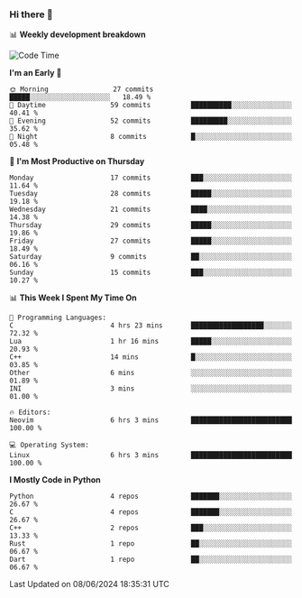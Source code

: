 ### Hi there 👋

📊 **Weekly development breakdown**
<!--START_SECTION:waka-->
![Code Time](http://img.shields.io/badge/Code%20Time-165%20hrs%2033%20mins-blue)

**I'm an Early 🐤** 

```text
🌞 Morning                27 commits          █████░░░░░░░░░░░░░░░░░░░░   18.49 % 
🌆 Daytime                59 commits          ██████████░░░░░░░░░░░░░░░   40.41 % 
🌃 Evening                52 commits          █████████░░░░░░░░░░░░░░░░   35.62 % 
🌙 Night                  8 commits           █░░░░░░░░░░░░░░░░░░░░░░░░   05.48 % 
```
📅 **I'm Most Productive on Thursday** 

```text
Monday                   17 commits          ███░░░░░░░░░░░░░░░░░░░░░░   11.64 % 
Tuesday                  28 commits          █████░░░░░░░░░░░░░░░░░░░░   19.18 % 
Wednesday                21 commits          ████░░░░░░░░░░░░░░░░░░░░░   14.38 % 
Thursday                 29 commits          █████░░░░░░░░░░░░░░░░░░░░   19.86 % 
Friday                   27 commits          █████░░░░░░░░░░░░░░░░░░░░   18.49 % 
Saturday                 9 commits           ██░░░░░░░░░░░░░░░░░░░░░░░   06.16 % 
Sunday                   15 commits          ███░░░░░░░░░░░░░░░░░░░░░░   10.27 % 
```


📊 **This Week I Spent My Time On** 

```text
💬 Programming Languages: 
C                        4 hrs 23 mins       ██████████████████░░░░░░░   72.32 % 
Lua                      1 hr 16 mins        █████░░░░░░░░░░░░░░░░░░░░   20.93 % 
C++                      14 mins             █░░░░░░░░░░░░░░░░░░░░░░░░   03.85 % 
Other                    6 mins              ░░░░░░░░░░░░░░░░░░░░░░░░░   01.89 % 
INI                      3 mins              ░░░░░░░░░░░░░░░░░░░░░░░░░   01.00 % 

🔥 Editors: 
Neovim                   6 hrs 3 mins        █████████████████████████   100.00 % 

💻 Operating System: 
Linux                    6 hrs 3 mins        █████████████████████████   100.00 % 
```

**I Mostly Code in Python** 

```text
Python                   4 repos             ███████░░░░░░░░░░░░░░░░░░   26.67 % 
C                        4 repos             ███████░░░░░░░░░░░░░░░░░░   26.67 % 
C++                      2 repos             ███░░░░░░░░░░░░░░░░░░░░░░   13.33 % 
Rust                     1 repo              ██░░░░░░░░░░░░░░░░░░░░░░░   06.67 % 
Dart                     1 repo              ██░░░░░░░░░░░░░░░░░░░░░░░   06.67 % 
```




 Last Updated on 08/06/2024 18:35:31 UTC
<!--END_SECTION:waka-->
<!--
**R-enanVieira/R-enanVieira** is a ✨ _special_ ✨ repository because its `README.md` (this file) appears on your GitHub profile.

Here are some ideas to get you started:

- 🔭 I’m currently working on ...
- 🌱 I’m currently learning ...
- 👯 I’m looking to collaborate on ...
- 🤔 I’m looking for help with ...
- 💬 Ask me about ...
- 📫 How to reach me: ...
- 😄 Pronouns: ...
- ⚡ Fun fact: ...
-->
